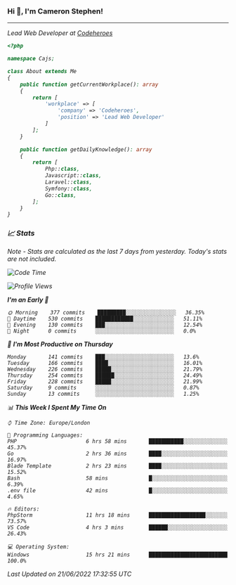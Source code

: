 ### Hi 👋, I'm Cameron Stephen!
<hr>
<p><em>Lead Web Developer at <a href="https://codeheroes.co.uk">Codeheroes</a></p>


```php
<?php

namespace Cajs;

class About extends Me
{
    public function getCurrentWorkplace(): array
    {
        return [
            'workplace' => [
                'company' => 'Codeheroes',
                'position' => 'Lead Web Developer'
            ]
        ];
    }

    public function getDailyKnowledge(): array
    {
        return [
            Php::class,
            Javascript::class,
            Laravel::class,
            Symfony::class,
            Go::class,
        ];
    }
}
```

### 📈 Stats
<p><em>Note - Stats are calculated as the last 7 days from yesterday. Today's stats are not included.</em></p>


<!--START_SECTION:waka-->
![Code Time](http://img.shields.io/badge/Code%20Time-2%2C953%20hrs%2056%20mins-blue)

![Profile Views](http://img.shields.io/badge/Profile%20Views-0-blue)

**I'm an Early 🐤** 

```text
🌞 Morning    377 commits    █████████░░░░░░░░░░░░░░░░   36.35% 
🌆 Daytime    530 commits    ████████████░░░░░░░░░░░░░   51.11% 
🌃 Evening    130 commits    ███░░░░░░░░░░░░░░░░░░░░░░   12.54% 
🌙 Night      0 commits      ░░░░░░░░░░░░░░░░░░░░░░░░░   0.0%

```
📅 **I'm Most Productive on Thursday** 

```text
Monday       141 commits    ███░░░░░░░░░░░░░░░░░░░░░░   13.6% 
Tuesday      166 commits    ████░░░░░░░░░░░░░░░░░░░░░   16.01% 
Wednesday    226 commits    █████░░░░░░░░░░░░░░░░░░░░   21.79% 
Thursday     254 commits    ██████░░░░░░░░░░░░░░░░░░░   24.49% 
Friday       228 commits    █████░░░░░░░░░░░░░░░░░░░░   21.99% 
Saturday     9 commits      ░░░░░░░░░░░░░░░░░░░░░░░░░   0.87% 
Sunday       13 commits     ░░░░░░░░░░░░░░░░░░░░░░░░░   1.25%

```


📊 **This Week I Spent My Time On** 

```text
⌚︎ Time Zone: Europe/London

💬 Programming Languages: 
PHP                      6 hrs 58 mins       ███████████░░░░░░░░░░░░░░   45.37% 
Go                       2 hrs 36 mins       ████░░░░░░░░░░░░░░░░░░░░░   16.97% 
Blade Template           2 hrs 23 mins       ████░░░░░░░░░░░░░░░░░░░░░   15.52% 
Bash                     58 mins             █░░░░░░░░░░░░░░░░░░░░░░░░   6.39% 
.env file                42 mins             █░░░░░░░░░░░░░░░░░░░░░░░░   4.65%

🔥 Editors: 
PhpStorm                 11 hrs 18 mins      ██████████████████░░░░░░░   73.57% 
VS Code                  4 hrs 3 mins        ██████░░░░░░░░░░░░░░░░░░░   26.43%

💻 Operating System: 
Windows                  15 hrs 21 mins      █████████████████████████   100.0%

```


 Last Updated on 21/06/2022 17:32:55 UTC
<!--END_SECTION:waka-->
